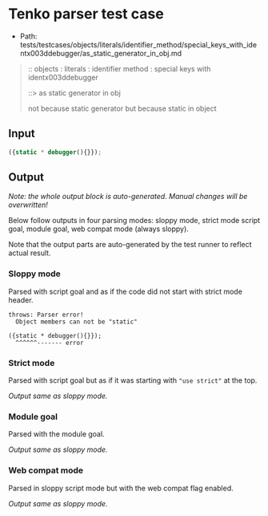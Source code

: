 # Tenko parser test case

- Path: tests/testcases/objects/literals/identifier_method/special_keys_with_identx003ddebugger/as_static_generator_in_obj.md

> :: objects : literals : identifier method : special keys with identx003ddebugger
>
> ::> as static generator in obj
>
> not because static generator but because static in object

## Input

`````js
({static * debugger(){}});
`````

## Output

_Note: the whole output block is auto-generated. Manual changes will be overwritten!_

Below follow outputs in four parsing modes: sloppy mode, strict mode script goal, module goal, web compat mode (always sloppy).

Note that the output parts are auto-generated by the test runner to reflect actual result.

### Sloppy mode

Parsed with script goal and as if the code did not start with strict mode header.

`````
throws: Parser error!
  Object members can not be "static"

({static * debugger(){}});
  ^^^^^^------- error
`````

### Strict mode

Parsed with script goal but as if it was starting with `"use strict"` at the top.

_Output same as sloppy mode._

### Module goal

Parsed with the module goal.

_Output same as sloppy mode._

### Web compat mode

Parsed in sloppy script mode but with the web compat flag enabled.

_Output same as sloppy mode._
